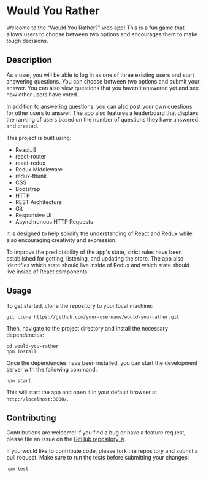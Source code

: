 # Would You Rather

Welcome to the "Would You Rather?" web app! This is a fun game that allows users to choose between two options and encourages them to make tough decisions.

## Description

As a user, you will be able to log in as one of three existing users and start answering questions. You can choose between two options and submit your answer. You can also view questions that you haven't answered yet and see how other users have voted.

In addition to answering questions, you can also post your own questions for other users to answer. The app also features a leaderboard that displays the ranking of users based on the number of questions they have answered and created.

This project is built using:

- ReactJS
- react-router
- react-redux
- Redux Middleware
- redux-thunk
- CSS
- Bootstrap
- HTTP
- REST Architecture
- Git
- Responsive UI
- Asynchronous HTTP Requests

It is designed to help solidify the understanding of React and Redux while also encouraging creativity and expression.

To improve the predictability of the app's state, strict rules have been established for getting, listening, and updating the store. The app also identifies which state should live inside of Redux and which state should live inside of React components.

## Usage

To get started, clone the repository to your local machine:

```
git clone https://github.com/your-username/would-you-rather.git
```

Then, navigate to the project directory and install the necessary dependencies:

```
cd would-you-rather
npm install
```

Once the dependencies have been installed, you can start the development server with the following command:

```
npm start
```

This will start the app and open it in your default browser at `http://localhost:3000/`.

## Contributing

Contributions are welcome! If you find a bug or have a feature request, please file an issue on the [GitHub repository ↗](https://github.com/your-username/would-you-rather/issues).

If you would like to contribute code, please fork the repository and submit a pull request. Make sure to run the tests before submitting your changes:

```
npm test
```
